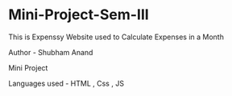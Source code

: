 # Mini-Project-Sem-III
<p>This is Expenssy Website used to Calculate Expenses in a Month</p>
<p>Author - Shubham Anand</p>
<p>Mini Project</p>
<p>Languages used - HTML , Css , JS</p>
